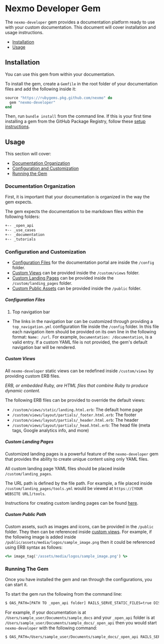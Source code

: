 # Nexmo Developer Gem

The `nexmo-developer` gem provides a documentation platform ready to use with your custom documentation. This document will cover installation and usage instructions.

* [Installation](#installation)
* [Usage](#usage)

## Installation

You can use this gem from within your documentation. 

To install the gem, create a `Gemfile` in the root folder of your documentation files and add the following inside it:

```ruby
source "https://rubygems.pkg.github.com/nexmo" do
  gem "nexmo-developer"
end
```

Then, run `bundle install` from the command line. If this is your first time installing a gem from the GitHub Package Registry, follow these [setup instructions](https://help.github.com/en/packages/using-github-packages-with-your-projects-ecosystem/configuring-rubygems-for-use-with-github-packages).

## Usage 

This section will cover:

* [Documentation Organization](#documentation-organization)
* [Configuration and Customization](#configuration-and-customization)
* [Running the Gem](#running-the-gem)

### Documentation Organization

First, it is important that your documentation is organized in the way the gem expects.

The gem expects the documentation to be markdown files within the following folders:

```sh
+-- _open_api
+-- _use_cases
+-- _documentation
+-- _tutorials
```

### Configuration and Customization

* [Configuration Files](#configuration-files) for the documentation portal are inside the `/config` folder. 
* [Custom Views](#custom-views) can be provided inside the `/custom/views` folder.
* [Custom Landing Pages](#custom-landing-pages) can be provided inside the `/custom/landing_pages` folder.
* [Custom Public Assets](#custom-public-folder) can be provided inside the `/public` folder.

##### Configuration Files

1. Top navigation bar
  * The links in the navigation bar can be customized through providing a `top_navigation.yml` configuration file inside the `/config` folder. In this file each navigation item should be provided on its own line in the following format: `Name: /url`. For example, `Documentation: /documentation`, is a valid entry. If a custom YAML file is not provided, the gem's default navigation bar will be rendered.

##### Custom Views

All `nexmo-developer` static views can be redefined inside `/custom/views` by providing custom ERB files.

_ERB, or embedded Ruby, are HTML files that combine Ruby to produce dynamic content._

The following ERB files can be provided to override the default views:

* `/custom/views/static/landing.html.erb`: The default home page
* `/custom/views/layout/partials/_footer.html.erb`: The footer
* `/custom/views/layout/partials/_header.html.erb`: The header
* `/custom/views/layout/partials/_head.html.erb`: The head file (meta tags, Google analytics info, and more)

##### Custom Landing Pages

Customized landing pages is a powerful feature of the `nexmo-developer` gem that provides the ability to create unique content using only YAML files. 

All custom landing page YAML files should be placed inside `/custom/landing_pages`. 

The URL path is defined by the file path. For example, a file placed inside `/custom/landing_pages/tools.yml` would be viewed at `https://[YOUR WEBSITE URL]/tools`. 

Instructions for creating custom landing pages can be found [here](https://developer.nexmo.com/contribute/guides/landing-pages).

##### Custom Public Path

Custom assets, such as images and icons, can be provided in the `/public` folder. They then can be referenced inside [custom views](#custom-views). For example, if the following image is added inside `/public/assets/media/logos/sample_image.png` then it could be referenced using ERB syntax as follows:

```ruby
<%= image_tag('/assets/media/logos/sample_image.png') %>
```

### Running The Gem

Once you have installed the gem and ran through the configurations, you can start it. 

To start the gem run the following from the command line:

```sh
$ OAS_PATH=[PATH TO _open_api folder] RAILS_SERVE_STATIC_FILES=true DISABLE_SSL=1 RACK_ENV=production RAILS_ENV=production bundle exec nexmo-developer --docs=[PATH TO DOCUMENTATION]
```

For example, if your documentation is at `/Users/sample_user/Documents/sample_docs` and your `_open_api` folder is at `/Users/sample_user/Documents/sample_docs/_open_api` then you would start `nexmo-developer` with the following command:

```sh
$ OAS_PATH=/Users/sample_user/Documents/sample_docs/_open_api RAILS_SERVE_STATIC_FILES=true DISABLE_SSL=1 RACK_ENV=production RAILS_ENV=production bundle exec nexmo-developer --docs=/Users/sample_user/Documents/sample_docs
```